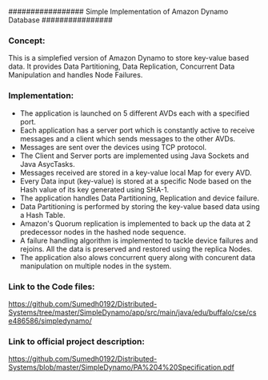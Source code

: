 ################# Simple Implementation of Amazon Dynamo Database ################

### Concept: 
This is a simplefied version of Amazon Dynamo to store key-value based data. It provides Data Partitioning, Data Replication, Concurrent Data Manipulation and handles Node Failures.

### Implementation:
* The application is launched on 5 different AVDs each with a specified port.
* Each application has a server port which is constantly active to receive messages and a client which sends messages to the other AVDs.
* Messages are sent over the devices using TCP protocol.
* The Client and Server ports are implemented using Java Sockets and Java AsycTasks.
* Messages received are stored in a key-value local Map for every AVD.
* Every Data input (key-value) is stored at a specific Node based on the Hash value of its key generated using SHA-1.
* The application handles Data Partitioning, Replication and device failure.
* Data Partitioning is performed by storing the key-value based data using a Hash Table.
* Amazon's Quorum replication is implemented to back up the data at 2 predecessor nodes in the hashed node sequence.
* A failure handling algorithm is implemented to tackle device failures and rejoins. All the data is preserved and restored using the replica Nodes.
* The application also alows concurrent query along with concurent data manipulation on multiple nodes in the system.

### Link to the Code files:
https://github.com/Sumedh0192/Distributed-Systems/tree/master/SimpleDynamo/app/src/main/java/edu/buffalo/cse/cse486586/simpledynamo/

### Link to official project description:
https://github.com/Sumedh0192/Distributed-Systems/blob/master/SimpleDynamo/PA%204%20Specification.pdf
